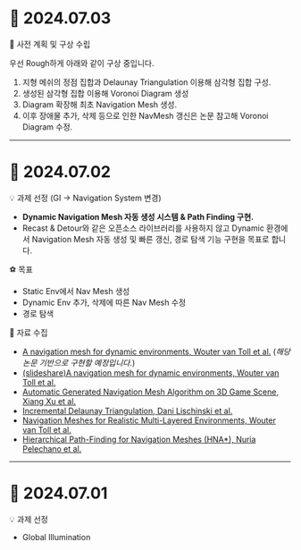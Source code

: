 # :date: 2024.07.03
:thought_balloon: 사전 계획 및 구상 수립

우선 Rough하게 아래와 같이 구상 중입니다.
 1. 지형 메쉬의 정점 집합과 Delaunay Triangulation 이용해 삼각형 집합 구성.
 2. 생성된 삼각형 집합 이용해 Voronoi Diagram 생성
 3. Diagram 확장해 최초 Navigation Mesh 생성.
 4. 이후 장애물 추가, 삭제 등으로 인한 NavMesh 갱신은 논문 참고해 Voronoi Diagram 수정.

---
# :date: 2024.07.02
:bulb: 과제 선정 (GI → Navigation System 변경)
 * __Dynamic Navigation Mesh 자동 생성 시스템 & Path Finding 구현.__
 * Recast & Detour와 같은 오픈소스 라이브러리를 사용하지 않고 Dynamic 환경에서 Navigation Mesh 자동 생성 및 빠른 갱신, 경로 탐색 기능 구현을 목표로 합니다.

:soccer: 목표
 * Static Env에서 Nav Mesh 생성
 * Dynamic Env 추가, 삭제에 따른 Nav Mesh 수정
 * 경로 탐색

🔗 자료 수집
 * [A navigation mesh for dynamic environments, Wouter van Toll et al.](https://www.researchgate.net/publication/236903107_A_Navigation_Mesh_for_Dynamic_Environments) (_해당 논문 기반으로 구현할 예정입니다._)
 * [(slideshare)A navigation mesh for dynamic environments, Wouter van Toll et al.](https://www.slideshare.net/slideshow/a-navigation-meshfordynamicenvironments/55973757)
 * [Automatic Generated Navigation Mesh Algorithm on 3D Game Scene, Xiang Xu et al.](https://www.researchgate.net/publication/271406656_Automatic_Generated_Navigation_Mesh_Algorithm_on_3D_Game_Scene)
 * [Incremental Delaunay Triangulation, Dani Lischinski et al.](http://www.karlchenofhell.org/cppswp/lischinski.pdf)
 * [Navigation Meshes for Realistic Multi-Layered Environments, Wouter van Toll et al.](https://webspace.science.uu.nl/~gerae101/pdf/navmesh.pdf)
 * [Hierarchical Path-Finding for Navigation Meshes (HNA*), Nuria Pelechano et al.](https://upcommons.upc.edu/bitstream/handle/2117/98738/Pelechano_HNAstar_prePrint.pdf)
    
---
# :date: 2024.07.01
:bulb: 과제 선정
 * Global Illumination
